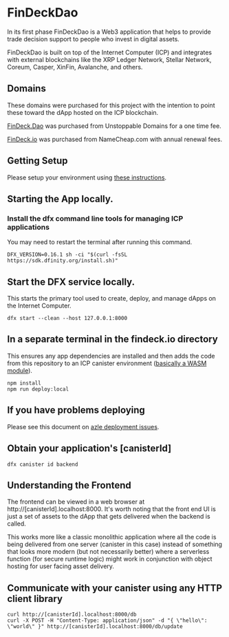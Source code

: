 # FinDeckDao

In its first phase FinDeckDao is a Web3 application that helps to provide trade
decision support to people who invest in digital assets.

FinDeckDao is built on top of the Internet Computer (ICP) and integrates with
external blockchains like the XRP Ledger Network, Stellar Network, Coreum,
Casper, XinFin, Avalanche, and others.

## Domains

These domains were purchased for this project with the intention to point these
toward the dApp hosted on the ICP blockchain.

[FinDeck.Dao](https://ud.me/findeck.dao) was purchased from Unstoppable Domains
for a one time fee.

[FinDeck.io](https://findeck.io) was purchased from NameCheap.com with annual
renewal fees.

## Getting Setup

Please setup your environment using
[these instructions](https://demergent-labs.github.io/azle/get_started.html).

## Starting the App locally.

### Install the dfx command line tools for managing ICP applications

You may need to restart the terminal after running this command.

```
DFX_VERSION=0.16.1 sh -ci "$(curl -fsSL https://sdk.dfinity.org/install.sh)"
```

## Start the DFX service locally.

This starts the primary tool used to create, deploy, and manage dApps on the
Internet Computer.

```
dfx start --clean --host 127.0.0.1:8000
```

## In a separate terminal in the findeck.io directory

This ensures any app dependencies are installed and then adds the code from this
repository to an ICP canister environment
([basically a WASM module](https://internetcomputer.org/docs/current/concepts/canisters-code)).

```
npm install
npm run deploy:local
```

## If you have problems deploying

Please see this document on
[azle deployment issues](https://demergent-labs.github.io/azle/deployment.html#common-deployment-issues).

## Obtain your application's [canisterId]

```
dfx canister id backend
```

## Understanding the Frontend

The frontend can be viewed in a web browser at
http://[canisterId].localhost:8000. It's worth noting that the front end UI is
just a set of assets to the dApp that gets delivered when the backend is called.

This works more like a classic monolithic application where all the code is
being delivered from one server (canister in this case) instead of something
that looks more modern (but not necessarily better) where a serverless function
(for secure runtime logic) might work in conjunction with object hosting for
user facing asset delivery.

## Communicate with your canister using any HTTP client library

```
curl http://[canisterId].localhost:8000/db
curl -X POST -H "Content-Type: application/json" -d "{ \"hello\": \"world\" }" http://[canisterId].localhost:8000/db/update
```
